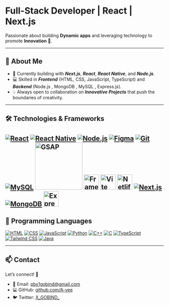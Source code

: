 
# **Full-Stack Developer | React | Next.js** 
Passionate about building **Dynamic apps** and leveraging technology to promote **Innovation** 🌱.

---

## 🚀 **About Me**

- 🌱 Currently building with ***Next.js***, ***React***, ***React Native***, and ***Node.js***.
- 💻 Skilled in ***Frontend*** (HTML, CSS, JavaScript, TypeScript) and ***Backend*** (Node.js , MongoDB , MySQL , Express.js).
- 💡 Always open to collaboration on ***Innovative Projects*** that push the boundaries of creativity.

---

## 🛠️ **Technologies & Frameworks**

[![React](https://img.icons8.com/office/48/react.png)](https://reactjs.org/) [![React Native](https://img.icons8.com/ios-filled/50/61DAFB/react-native.png)](https://reactnative.dev/)  [![Node.js](https://img.icons8.com/color/48/000000/nodejs.png)](https://nodejs.org/) [![Figma](https://img.icons8.com/color/48/000000/figma.png)](https://www.figma.com/)  [![Git](https://img.icons8.com/color/48/000000/git.png)](https://git-scm.com/)  [![MySQL](https://img.icons8.com/color/48/000000/mysql-logo.png)](https://www.mysql.com/)  <a href="https://greensock.com/gsap" target="_blank"><img src="https://seeklogo.com/images/G/greensock-gsap-logo-75B48CEF01-seeklogo.com.png" width="150" alt="GSAP"></a>  <a href="https://framermotion.com" target="_blank"><img src="https://cdn.iconscout.com/icon/free/png-512/free-framer-logo-icon-download-in-svg-png-gif-file-formats--technology-social-media-company-vol-3-pack-logos-icons-3030143.png?f=webp&w=256" width="48" alt="Framer"></a>  <a href="https://vite.dev/" target="_blank"><img src="https://vitejs.dev/logo.svg" width="48" alt="Vite"></a>  <a href="https://netlify.com" target="_blank"> <img src="https://www.netlify.com/v3/img/components/logomark.png" width="48" alt="Netlify"></a>  [![Next.js](https://img.icons8.com/fluency/48/nextjs.png)](https://nextjs.org) [![MongoDB](https://img.icons8.com/color/50/ffffff/mongodb.png)](https://www.mongodb.com/)  <a href="https://expressjs.com/" target="_blank"> <img src="https://img.icons8.com/ios/50/FFFFFF/express-js.png" width="48" alt="Express.js">
</a>
---

## 💬 **Programming Languages**

[![HTML](https://img.icons8.com/color/48/000000/html-5.png)](https://developer.mozilla.org/en-US/docs/Web/HTML)
[![CSS](https://img.icons8.com/color/48/000000/css3.png)](https://developer.mozilla.org/en-US/docs/Web/CSS)
[![JavaScript](https://img.icons8.com/color/48/000000/javascript.png)](https://www.javascript.com/)
[![Python](https://img.icons8.com/color/48/000000/python.png)](https://www.python.org/)
[![C++](https://img.icons8.com/color/48/000000/c-plus-plus-logo.png)](https://en.cppreference.com/w/)
[![C](https://img.icons8.com/color/48/000000/c-programming.png)](https://en.wikipedia.org/wiki/C_(programming_language))
[![TypeScript](https://img.icons8.com/color/48/000000/typescript.png)](https://www.typescriptlang.org/)
[![Tailwind CSS](https://img.icons8.com/color/48/000000/tailwindcss.png)](https://tailwindcss.com/)
[![Java](https://img.icons8.com/color/48/000000/java-coffee-cup-logo.png)](https://www.java.com/)

---

## 📫 **Contact**

Let’s connect! 🤝

- 📧 Email: [pbx1gobind@gmail.com](mailto:pbx1gobind@gmail.com)  
- 💻 GitHub: [github.com/A-vee](https://github.com/A-vee)  
- 🐦 Twitter: [X_GOBIND_](https://x.com/X_GOBIND_)

